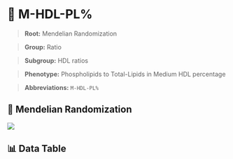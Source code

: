 # 🧪 M-HDL-PL%

> **Root:** Mendelian Randomization

> **Group:** Ratio  

> **Subgroup:** HDL ratios

> **Phenotype:** Phospholipids to Total-Lipids in Medium HDL percentage  

> **Abbreviations:** `M-HDL-PL%`

## 🧬 Mendelian Randomization  

<img src="/MR/Figures/Inverse/MhengxianHDLhengxianPLbaifenhao.png"/>


## 📊 Data Table


<CsvTableMRI src="/public/MR/Data/Inverse/MhengxianHDLhengxianPLbaifenhao.csv"/>
